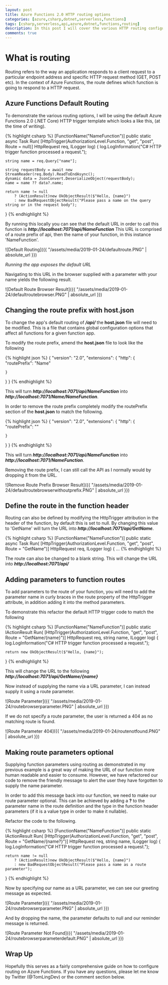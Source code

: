 ```yaml
---
layout: post
title: Azure Functions 2.0 HTTP routing options
categories: [azure,csharp,dotnet,serverless,functions]
tags: [csharp,serverless,api,azure,dotnet,functions,routing]
description: In this post I will cover the various HTTP routing configurations when using Azure Functions.
comments: true
---
```


# What is routing

Routing refers to the way an application responds to a client request to a particular endpoint address and specific HTTP request method (GET, POST etc). In the context of Azure Functions, the route defines which function is going to respond to a HTTP request.

## Azure Functions Default Routing

To demonstrate the various routing options, I will be using the default Azure Functions 2.0 (.NET Core) HTTP trigger template which looks a like this, (at the time of writing).

{% highlight csharp %}
[FunctionName("NameFunction")]
public static async Task<IActionResult> Run(
    [HttpTrigger(AuthorizationLevel.Function, "get", "post", Route = null)] HttpRequest req,
    ILogger log)
{
    log.LogInformation("C# HTTP trigger function processed a request.");

    string name = req.Query["name"];

    string requestBody = await new StreamReader(req.Body).ReadToEndAsync();
    dynamic data = JsonConvert.DeserializeObject(requestBody);
    name = name ?? data?.name;

    return name != null
        ? (ActionResult)new OkObjectResult($"Hello, {name}")
        : new BadRequestObjectResult("Please pass a name on the query string or in the request body");
}
{% endhighlight %}

By running this locally you can see that the default URL in order to call this function is **_http://localhost:7071/api/NameFunction_**
This URL is comprised of a route prefix of api, then the name of your function, in this instance 'NameFunction'.

![Default Routing]({{ "/assets/media/2019-01-24/defaultroute.PNG" | absolute_url }})

*Running the app exposes the default URL*

Navigating to this URL in the browser supplied with a parameter with your name yields the following result.

![Default Route Browser Result]({{ "/assets/media/2019-01-24/defaultroutebrowser.PNG" | absolute_url }})

## Changing the route prefix with host.json

To change the app's default routing of **_/api/_** the **host.json** file will need to be modified. This is a file that contains global configuration options that affect all functions for a given function app.

To modify the route prefix, amend the **host.json** file to look like the following

{% highlight json %}
{
  "version": "2.0",
  "extensions": {
    "http": {
      "routePrefix": "Name"

    }
  }
}
{% endhighlight %}

This will turn **_http://localhost:7071/api/NameFunction_** into **_http://localhost:7071/Name/NameFunction_**.

In order to remove the route prefix completely modify the routePrefix section of the **host.json** to match the following.

{% highlight json %}
{
  "version": "2.0",
  "extensions": {
    "http": {
      "routePrefix": ""

    }
  }
}
{% endhighlight %}

This will turn **_http://localhost:7071/api/NameFunction_** into **_http://localhost:7071/NameFunction_**.

Removing the route prefix, I can still call the API as I normally would by dropping it from the URL.

![Remove Route Prefix Browser Result]({{ "/assets/media/2019-01-24/defaultroutebrowserwithoutprefix.PNG" | absolute_url }})

## Define the route in the function header

Routing can also be defined by modifying the HttpTrigger attribution in the header of the function, by default this is set to null.
By changing this value to 'GetName' will turn the URL into **_http://localhost:7071/api/GetName_**.

{% highlight csharp %}
[FunctionName("NameFunction")]
public static async Task<IActionResult> Run(
    [HttpTrigger(AuthorizationLevel.Function, "get", "post", Route = "GetName")] HttpRequest req,
    ILogger log)
{ ...
{% endhighlight %}

The route can also be changed to a blank string. This will change the URL into **_http://localhost:7071/api/_**

## Adding parameters to function routes

To add parameters to the route of your function, you will need to add the parameter name in curly braces in the route property of the HttpTrigger attribute, in addition adding it into the method parameters.

To demonstrate this refactor the default HTTP trigger code to match the following

{% highlight csharp %}
[FunctionName("NameFunction")]
public static IActionResult Run(
    [HttpTrigger(AuthorizationLevel.Function, "get", "post", Route = "GetName/{name}")] HttpRequest req,
    string name,
    ILogger log)
{
    log.LogInformation("C# HTTP trigger function processed a request.");

    return new OkObjectResult($"Hello, {name}");
}
{% endhighlight %}

This will change the URL to the following **_http://localhost:7071/api/GetName/{name}_**

Now instead of supplying the name via a URL parameter, I can instead supply it using a route parameter.

![Route Parameter]({{ "/assets/media/2019-01-24/routebrowserparameter.PNG" | absolute_url }})

If we do not specify a route parameter, the user is returned a 404 as no matching route is found.

![Route Parameter 404]({{ "/assets/media/2019-01-24/routenotfound.PNG" | absolute_url }})

## Making route parameters optional

Supplying function parameters using routing as demonstrated in my previous example is a great way of making the URL of our function more human readable and easier to consume. However, we have refactored our code to remove the friendly message to alert the user they have forgotten to supply the name parameter.

In order to add this message back into our function, we need to make our route parameter optional.
This can be achieved by adding a **?** to the parameter name in the route definition and the type in the function header parameters (if it is a value type in order to make it nullable).

Refactor the code to the following.

{% highlight csharp %}
[FunctionName("NameFunction")]
public static IActionResult Run(
    [HttpTrigger(AuthorizationLevel.Function, "get", "post", Route = "GetName/{name?}")]
    HttpRequest req,
    string name,
    ILogger log)
{
    log.LogInformation("C# HTTP trigger function processed a request.");

    return name != null
        ? (ActionResult)new OkObjectResult($"Hello, {name}")
        : new BadRequestObjectResult("Please pass a name as a route parameter");
}
{% endhighlight %}

Now by specifying our name as a URL parameter, we can see our greeting message as expected.

![Route Parameter]({{ "/assets/media/2019-01-24/routebrowserparameter.PNG" | absolute_url }})

And by dropping the name, the parameter defaults to null and our reminder message is returned.

![Route Parameter Not Found]({{ "/assets/media/2019-01-24/routebrowserparameterdefault.PNG" | absolute_url }})

## Wrap Up

Hopefully this serves as a fairly comprehensive guide on how to configure routing on Azure Functions. If you have any questions, please let me know by Twitter (@TomLingDev) or the comment section below.